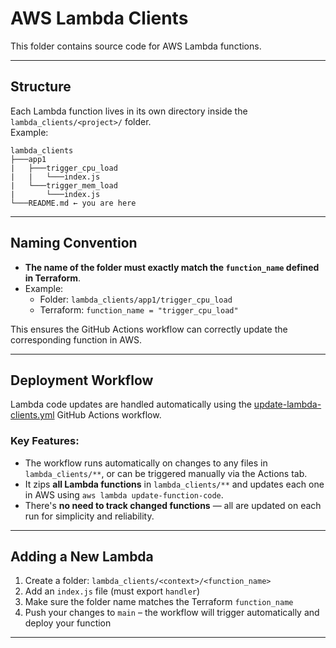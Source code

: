 # AWS Lambda Clients

This folder contains source code for AWS Lambda functions.

---

## Structure

Each Lambda function lives in its own directory inside the `lambda_clients/<project>/` folder.  
Example:

```tree
lambda_clients
├───app1
|   ├───trigger_cpu_load
|   |   └───index.js
|   └───trigger_mem_load
|       └───index.js
└───README.md ← you are here

```

---

## Naming Convention

- **The name of the folder must exactly match the `function_name` defined in Terraform**.
- Example:
  - Folder: `lambda_clients/app1/trigger_cpu_load`
  - Terraform: `function_name = "trigger_cpu_load"`

This ensures the GitHub Actions workflow can correctly update the corresponding function in AWS.

---

## Deployment Workflow

Lambda code updates are handled automatically using the [update-lambda-clients.yml](../.github/workflows/update-lambda-clients.yml) GitHub Actions workflow.

### Key Features:

- The workflow runs automatically on changes to any files in `lambda_clients/**`, or can be triggered manually via the Actions tab.
- It zips **all Lambda functions** in `lambda_clients/**` and updates each one in AWS using `aws lambda update-function-code`.
- There's **no need to track changed functions** — all are updated on each run for simplicity and reliability.

---

## Adding a New Lambda

1. Create a folder: `lambda_clients/<context>/<function_name>`
2. Add an `index.js` file (must export `handler`)
3. Make sure the folder name matches the Terraform `function_name`
4. Push your changes to `main` – the workflow will trigger automatically and deploy your function

---
